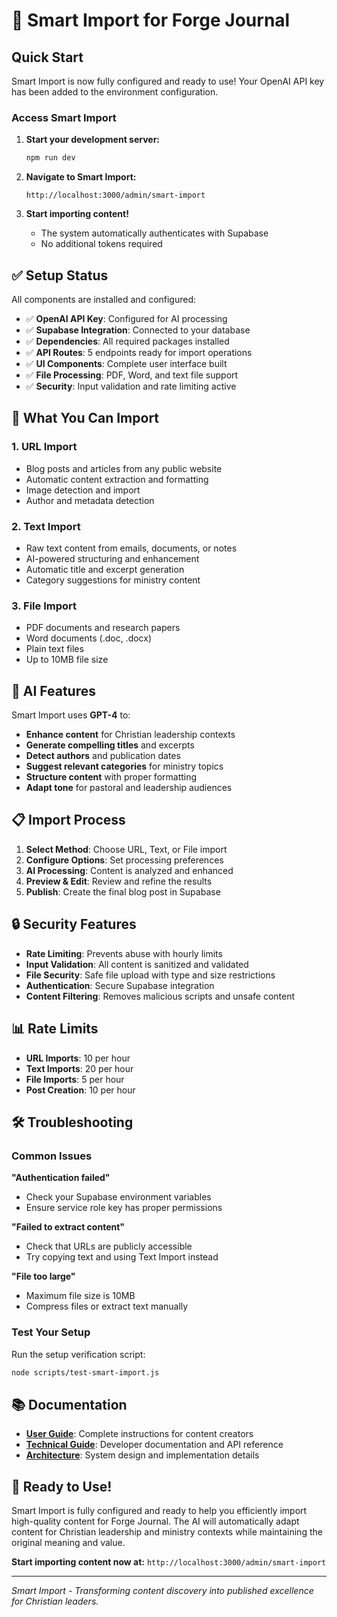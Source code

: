 # 🚀 Smart Import for Forge Journal

## Quick Start

Smart Import is now fully configured and ready to use! Your OpenAI API key has been added to the environment configuration.

### Access Smart Import

1. **Start your development server:**
   ```bash
   npm run dev
   ```

2. **Navigate to Smart Import:**
   ```
   http://localhost:3000/admin/smart-import
   ```

3. **Start importing content!**
   - The system automatically authenticates with Supabase
   - No additional tokens required

## ✅ Setup Status

All components are installed and configured:

- ✅ **OpenAI API Key**: Configured for AI processing
- ✅ **Supabase Integration**: Connected to your database
- ✅ **Dependencies**: All required packages installed
- ✅ **API Routes**: 5 endpoints ready for import operations
- ✅ **UI Components**: Complete user interface built
- ✅ **File Processing**: PDF, Word, and text file support
- ✅ **Security**: Input validation and rate limiting active

## 🎯 What You Can Import

### 1. **URL Import**
- Blog posts and articles from any public website
- Automatic content extraction and formatting
- Image detection and import
- Author and metadata detection

### 2. **Text Import** 
- Raw text content from emails, documents, or notes
- AI-powered structuring and enhancement
- Automatic title and excerpt generation
- Category suggestions for ministry content

### 3. **File Import**
- PDF documents and research papers
- Word documents (.doc, .docx)
- Plain text files
- Up to 10MB file size

## 🤖 AI Features

Smart Import uses **GPT-4** to:
- **Enhance content** for Christian leadership contexts
- **Generate compelling titles** and excerpts
- **Detect authors** and publication dates
- **Suggest relevant categories** for ministry topics
- **Structure content** with proper formatting
- **Adapt tone** for pastoral and leadership audiences

## 📋 Import Process

1. **Select Method**: Choose URL, Text, or File import
2. **Configure Options**: Set processing preferences
3. **AI Processing**: Content is analyzed and enhanced
4. **Preview & Edit**: Review and refine the results
5. **Publish**: Create the final blog post in Supabase

## 🔒 Security Features

- **Rate Limiting**: Prevents abuse with hourly limits
- **Input Validation**: All content is sanitized and validated
- **File Security**: Safe file upload with type and size restrictions
- **Authentication**: Secure Supabase integration
- **Content Filtering**: Removes malicious scripts and unsafe content

## 📊 Rate Limits

- **URL Imports**: 10 per hour
- **Text Imports**: 20 per hour  
- **File Imports**: 5 per hour
- **Post Creation**: 10 per hour

## 🛠️ Troubleshooting

### Common Issues

**"Authentication failed"**
- Check your Supabase environment variables
- Ensure service role key has proper permissions

**"Failed to extract content"**
- Check that URLs are publicly accessible
- Try copying text and using Text Import instead

**"File too large"**
- Maximum file size is 10MB
- Compress files or extract text manually

### Test Your Setup

Run the setup verification script:
```bash
node scripts/test-smart-import.js
```

## 📚 Documentation

- **[User Guide](SMART_IMPORT_USER_GUIDE.md)**: Complete instructions for content creators
- **[Technical Guide](SMART_IMPORT_TECHNICAL_GUIDE.md)**: Developer documentation and API reference  
- **[Architecture](SMART_IMPORT_ARCHITECTURE.md)**: System design and implementation details

## 🎉 Ready to Use!

Smart Import is fully configured and ready to help you efficiently import high-quality content for Forge Journal. The AI will automatically adapt content for Christian leadership and ministry contexts while maintaining the original meaning and value.

**Start importing content now at:** `http://localhost:3000/admin/smart-import`

---

*Smart Import - Transforming content discovery into published excellence for Christian leaders.*
